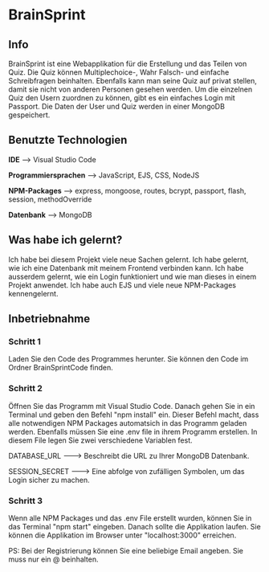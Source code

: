 # BrainSprint

## Info
BrainSprint ist eine Webapplikation für die Erstellung und das Teilen von Quiz. Die Quiz können Multiplechoice-, Wahr Falsch- und einfache Schreibfragen beinhalten.
Ebenfalls kann man seine Quiz auf privat stellen, damit sie nicht von anderen Personen gesehen werden. Um die einzelnen Quiz den Usern zuordnen zu können, gibt es ein 
einfaches Login mit Passport. Die Daten der User und Quiz werden in einer MongoDB gespeichert.

## Benutzte Technologien
**IDE** --> Visual Studio Code

**Programmiersprachen** --> JavaScript, EJS, CSS, NodeJS

**NPM-Packages**  --> express, mongoose, routes, bcrypt, passport, flash, session, methodOverride

**Datenbank**  --> MongoDB

## Was habe ich gelernt?

Ich habe bei diesem Projekt viele neue Sachen gelernt. Ich habe gelernt, wie ich eine Datenbank mit meinem Frontend verbinden kann. Ich habe ausserdem
gelernt, wie ein Login funktioniert und wie man dieses in einem Projekt anwendet. Ich habe auch EJS und viele neue NPM-Packages kennengelernt.


## Inbetriebnahme

### Schritt 1
Laden Sie den Code des Programmes herunter. Sie können den Code im Ordner BrainSprintCode finden.

### Schritt 2
Öffnen Sie das Programm mit Visual Studio Code. Danach gehen Sie in ein Terminal und geben den Befehl "npm install" ein. Dieser Befehl macht, dass alle notwendigen NPM Packages automatsich in das Programm geladen werden. Ebenfalls müssen Sie eine .env file in ihrem Programm erstellen. In diesem File legen Sie zwei verschiedene Variablen fest.

DATABASE_URL ---> Beschreibt die URL zu Ihrer MongoDB Datenbank.

SESSION_SECRET ---> Eine abfolge von zufälligen Symbolen, um das Login sicher zu machen.

###  Schritt 3
Wenn alle NPM Packages und das .env File erstellt wurden, können Sie in das Terminal "npm start" eingeben. Danach sollte die Applikation laufen. Sie können die Applikation im Browser unter "localhost:3000" erreichen.

PS: Bei der Registrierung können Sie eine beliebige Email angeben. Sie muss nur ein @ beinhalten.
